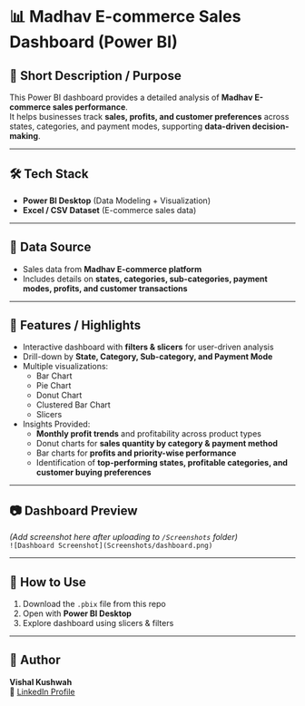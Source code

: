 # 📊 Madhav E-commerce Sales Dashboard (Power BI)

## 📌 Short Description / Purpose
This Power BI dashboard provides a detailed analysis of **Madhav E-commerce sales performance**.  
It helps businesses track **sales, profits, and customer preferences** across states, categories, and payment modes, supporting **data-driven decision-making**.

---

## 🛠️ Tech Stack
- **Power BI Desktop** (Data Modeling + Visualization)  
- **Excel / CSV Dataset** (E-commerce sales data)  

---

## 📂 Data Source
- Sales data from **Madhav E-commerce platform**  
- Includes details on **states, categories, sub-categories, payment modes, profits, and customer transactions**  

---

## 🌟 Features / Highlights
- Interactive dashboard with **filters & slicers** for user-driven analysis  
- Drill-down by **State, Category, Sub-category, and Payment Mode**  
- Multiple visualizations:
  - Bar Chart  
  - Pie Chart  
  - Donut Chart  
  - Clustered Bar Chart  
  - Slicers  
- Insights Provided:
  - **Monthly profit trends** and profitability across product types  
  - Donut charts for **sales quantity by category & payment method**  
  - Bar charts for **profits and priority-wise performance**  
  - Identification of **top-performing states, profitable categories, and customer buying preferences**  

---

## 📷 Dashboard Preview
*(Add screenshot here after uploading to `/Screenshots` folder)*  
`![Dashboard Screenshot](Screenshots/dashboard.png)`

---

## 🚀 How to Use
1. Download the `.pbix` file from this repo  
2. Open with **Power BI Desktop**  
3. Explore dashboard using slicers & filters  

---

## 👤 Author
**Vishal Kushwah**  
🔗 [LinkedIn Profile](linkedin.com/in/vishalkushwah2105)
